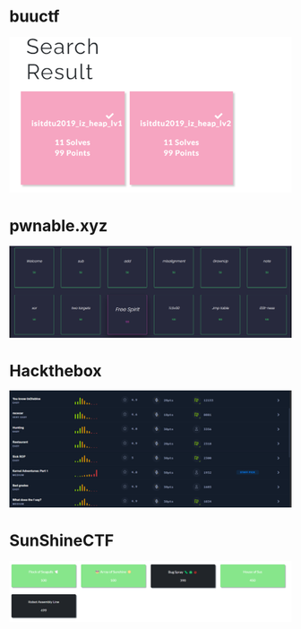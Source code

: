# buuctf

![Alt text](bin/image.png)

# pwnable.xyz

![Alt text](bin/image-1.png)

# Hackthebox

![Alt text](bin/image-2.png)

# SunShineCTF
![Alt text](bin/image-3.png)
